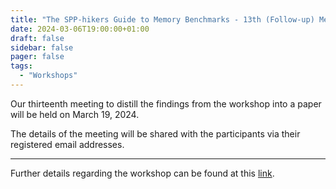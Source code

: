 ```yaml
---
title: "The SPP-hikers Guide to Memory Benchmarks - 13th (Follow-up) Meeting"
date: 2024-03-06T19:00:00+01:00
draft: false
sidebar: false
pager: false
tags:
  - "Workshops"
---
```


Our thirteenth meeting to distill the findings from the workshop into a paper will be held on March 19, 2024.

The details of the meeting will be shared with the participants via their registered email addresses.

---

Further details regarding the workshop can be found at this [link](/posts/mini-workshop_2023).
